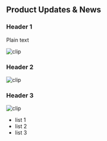 ## Product Updates & News

### Header 1

Plain text

![clip](https://s3.amazonaws.com/kato-share-staging/febd4242304291d4de093554addd71b769a5b224faff90e9f113e40ee32ebb7c/clip.png)

### Header 2

![clip](https://s3.amazonaws.com/kato-share-staging/cca7d60fccdc8feedbdc8ee832ebaffb8b793efe2ea8683142a2f2e892f85bf/clip.png)

### Header 3

![clip](https://s3.amazonaws.com/kato-share-staging/b41b1565de50fd909e870c21c0231892ae763abaa48c426dedf4b64ab2d4b/clip.png)

- list 1
- list 2
- list 3

